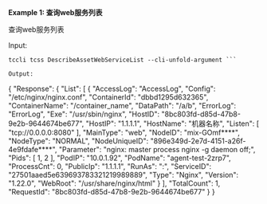 **Example 1: 查询web服务列表**

查询web服务列表

Input: 

```
tccli tcss DescribeAssetWebServiceList --cli-unfold-argument ```

Output: 
```
{
    "Response": {
        "List": [
            {
                "AccessLog": "AccessLog",
                "Config": "/etc/nginx/nginx.conf",
                "ContainerId": "dbbd1295d632365",
                "ContainerName": "/container_name",
                "DataPath": "/a/b",
                "ErrorLog": "ErrorLog",
                "Exe": "/usr/sbin/nginx",
                "HostID": "8bc803fd-d85d-47b8-9e2b-9644674be677",
                "HostIP": "1.1.1.1",
                "HostName": "机器名称",
                "Listen": [
                    "tcp://0.0.0.0:8080"
                ],
                "MainType": "web",
                "NodeID": "mix-GOmf****",
                "NodeType": "NORMAL",
                "NodeUniqueID": "896e349d-2e7d-4151-a26f-4e9fdafe****",
                "Parameter": "nginx: master process nginx -g daemon off;",
                "Pids": [
                    1,
                    2
                ],
                "PodIP": "10.0.1.92",
                "PodName": "agent-test-2zrp7",
                "ProcessCnt": 0,
                "PublicIp": "1.1.1.1",
                "RunAs": ":",
                "ServiceID": "27501aaed5e639693783321219989889",
                "Type": "Nginx",
                "Version": "1.22.0",
                "WebRoot": "/usr/share/nginx/html"
            }
        ],
        "TotalCount": 1,
        "RequestId": "8bc803fd-d85d-47b8-9e2b-9644674be677"
    }
}
```


